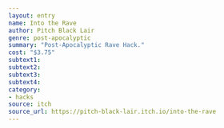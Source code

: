 ```yaml
---
layout: entry 
name: Into the Rave
author: Pitch Black Lair
genre: post-apocalyptic
summary: "Post-Apocalyptic Rave Hack."
cost: "$3.75"
subtext1: 
subtext2: 
subtext3: 
subtext4: 
category:
- hacks
source: itch
source_url: https://pitch-black-lair.itch.io/into-the-rave
---
```

